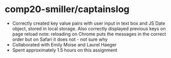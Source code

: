 # comp20-smiller/captainslog

- Correctly created key value pairs with user input in text box and JS Date object, stored in local storage. Also correctly displayed previous keys on page reload
	note: reloading on Chrome puts the messages in the correct order but on Safari it does not - not sure why
- Collaborated with Emily Moise and Laurel Haeger
- Spent approximately 1.5 hours on this assignment
